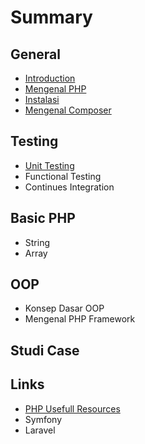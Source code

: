 # Summary

## General
* [Introduction](README.md)
* [Mengenal PHP](mengenal-php.md)
* [Instalasi](id/README.md)
* [Mengenal Composer](mengenal-composer.md)

## Testing
* [Unit Testing](unit-testing.md)
* Functional Testing
* Continues Integration

## Basic PHP
* String
* Array

## OOP
* Konsep Dasar OOP
* Mengenal PHP Framework

## Studi Case

## Links
* [PHP Usefull Resources](links.md)
* Symfony
* Laravel

